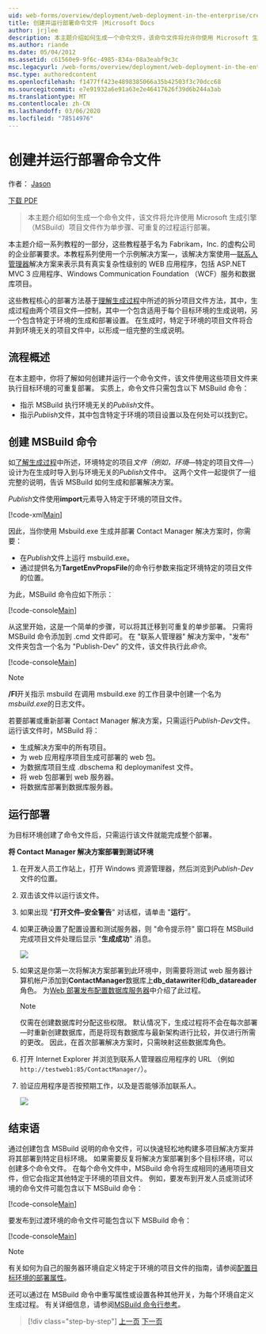 ```yaml
---
uid: web-forms/overview/deployment/web-deployment-in-the-enterprise/creating-and-running-a-deployment-command-file
title: 创建并运行部署命令文件 |Microsoft Docs
author: jrjlee
description: 本主题介绍如何生成一个命令文件，该命令文件将允许你使用 Microsoft 生成引擎（MSBuild）项目文件作为单步执行 。
ms.author: riande
ms.date: 05/04/2012
ms.assetid: c61560e9-9f6c-4985-834a-08a3eabf9c3c
msc.legacyurl: /web-forms/overview/deployment/web-deployment-in-the-enterprise/creating-and-running-a-deployment-command-file
msc.type: authoredcontent
ms.openlocfilehash: f1477ff423e4898385066a35b42503f3c70dcc68
ms.sourcegitcommit: e7e91932a6e91a63e2e46417626f39d6b244a3ab
ms.translationtype: MT
ms.contentlocale: zh-CN
ms.lasthandoff: 03/06/2020
ms.locfileid: "78514976"
---
```

# <a name="creating-and-running-a-deployment-command-file"></a>创建并运行部署命令文件

作者： [Jason](https://github.com/jrjlee)

[下载 PDF](https://msdnshared.blob.core.windows.net/media/MSDNBlogsFS/prod.evol.blogs.msdn.com/CommunityServer.Blogs.Components.WeblogFiles/00/00/00/63/56/8130.DeployingWebAppsInEnterpriseScenarios.pdf)

> 本主题介绍如何生成一个命令文件，该文件将允许使用 Microsoft 生成引擎（MSBuild）项目文件作为单步骤、可重复的过程运行部署。

本主题介绍一系列教程的一部分，这些教程基于名为 Fabrikam，Inc. 的虚构公司的企业部署要求。本教程系列使用一个示例解决方案&#x2014;，该解决方案使用&#x2014;[联系人管理器](the-contact-manager-solution.md)解决方案来表示具有真实复杂性级别的 WEB 应用程序，包括 ASP.NET MVC 3 应用程序、Windows Communication Foundation （WCF）服务和数据库项目。

这些教程核心的部署方法基于[理解生成过程](understanding-the-build-process.md)中所述的拆分项目文件方法，其中，生成过程由两个项目文件&#x2014;控制，其中一个包含适用于每个目标环境的生成说明，另一个包含特定于环境的生成和部署设置。 在生成时，特定于环境的项目文件将合并到环境无关的项目文件中，以形成一组完整的生成说明。

## <a name="process-overview"></a>流程概述

在本主题中，你将了解如何创建并运行一个命令文件，该文件使用这些项目文件来执行目标环境的可重复部署。 实质上，命令文件只需包含以下 MSBuild 命令：

- 指示 MSBuild 执行环境无关的*Publish*文件。
- 指示*Publish*文件，其中包含特定于环境的项目设置以及在何处可以找到它。

## <a name="create-an-msbuild-command"></a>创建 MSBuild 命令

如[了解生成过程](understanding-the-build-process.md)中所述，环境特定的项目*文件（例如，环境*&#x2014;特定的项目文件&#x2014;）设计为在生成时导入到与环境无关的*Publish*文件中。 这两个文件一起提供了一组完整的说明，告诉 MSBuild 如何生成和部署解决方案。

*Publish*文件使用**import**元素导入特定于环境的项目文件。

[!code-xml[Main](creating-and-running-a-deployment-command-file/samples/sample1.xml)]

因此，当你使用 Msbuild.exe 生成并部署 Contact Manager 解决方案时，你需要：

- 在*Publish*文件上运行 msbuild.exe。
- 通过提供名为**TargetEnvPropsFile**的命令行参数来指定环境特定的项目文件的位置。

为此，MSBuild 命令应如下所示：

[!code-console[Main](creating-and-running-a-deployment-command-file/samples/sample2.cmd)]

从这里开始，这是一个简单的步骤，可以将其迁移到可重复的单步部署。 只需将 MSBuild 命令添加到 .cmd 文件即可。 在 "联系人管理器" 解决方案中，"发布" 文件夹包含一个名为 "Publish-Dev" 的文件，该文件执行此*命令*。

[!code-console[Main](creating-and-running-a-deployment-command-file/samples/sample3.cmd)]

> [!NOTE]
> **/Fl**开关指示 msbuild 在调用 msbuild.exe 的工作目录中创建一个名为*msbuild.exe*的日志文件。

若要部署或重新部署 Contact Manager 解决方案，只需运行*Publish-Dev*文件。 运行该文件时，MSBuild 将：

- 生成解决方案中的所有项目。
- 为 web 应用程序项目生成可部署的 web 包。
- 为数据库项目生成 .dbschema 和 deploymanifest 文件。
- 将 web 包部署到 web 服务器。
- 将数据库部署到数据库服务器。

## <a name="run-the-deployment"></a>运行部署

为目标环境创建了命令文件后，只需运行该文件就能完成整个部署。

**将 Contact Manager 解决方案部署到测试环境**

1. 在开发人员工作站上，打开 Windows 资源管理器，然后浏览到*Publish-Dev*文件的位置。
2. 双击该文件以运行该文件。
3. 如果出现 "**打开文件–安全警告**" 对话框，请单击 "**运行**"。
4. 如果正确设置了配置设置和测试服务器，则 "命令提示符" 窗口将在 MSBuild 完成项目文件处理后显示 "**生成成功**" 消息。

    ![](creating-and-running-a-deployment-command-file/_static/image1.png)
5. 如果这是你第一次将解决方案部署到此环境中，则需要将测试 web 服务器计算机帐户添加到**ContactManager**数据库上**db\_datawriter**和**db\_datareader**角色。 为[Web 部署发布配置数据库服务器](../configuring-server-environments-for-web-deployment/configuring-a-database-server-for-web-deploy-publishing.md)中介绍了此过程。

    > [!NOTE]
    > 仅需在创建数据库时分配这些权限。 默认情况下，生成过程将不会在每次部署&#x2014;时重新创建数据库，而是将现有数据库与最新架构进行比较，并仅进行所需的更改。 因此，在首次部署解决方案时，只需映射这些数据库角色。
6. 打开 Internet Explorer 并浏览到联系人管理器应用程序的 URL （例如 `http://testweb1:85/ContactManager/`）。
7. 验证应用程序是否按预期工作，以及是否能够添加联系人。

    ![](creating-and-running-a-deployment-command-file/_static/image2.png)

## <a name="conclusion"></a>结束语

通过创建包含 MSBuild 说明的命令文件，可以快速轻松地构建多项目解决方案并将其部署到特定目标环境。 如果需要反复将解决方案部署到多个目标环境，可以创建多个命令文件。 在每个命令文件中，MSBuild 命令将生成相同的通用项目文件，但它会指定其他特定于环境的项目文件。 例如，要发布到开发人员或测试环境的命令文件可能包含以下 MSBuild 命令：

[!code-console[Main](creating-and-running-a-deployment-command-file/samples/sample4.cmd)]

要发布到过渡环境的命令文件可能包含以下 MSBuild 命令：

[!code-console[Main](creating-and-running-a-deployment-command-file/samples/sample5.cmd)]

> [!NOTE]
> 有关如何为自己的服务器环境自定义特定于环境的项目文件的指南，请参阅[配置目标环境的部署属性](../configuring-server-environments-for-web-deployment/configuring-deployment-properties-for-a-target-environment.md)。

还可以通过在 MSBuild 命令中重写属性或设置各种其他开关，为每个环境自定义生成过程。 有关详细信息，请参阅[MSBuild 命令行参考](https://msdn.microsoft.com/library/ms164311.aspx)。

> [!div class="step-by-step"]
> [上一页](deploying-database-projects.md)
> [下一页](manually-installing-web-packages.md)
